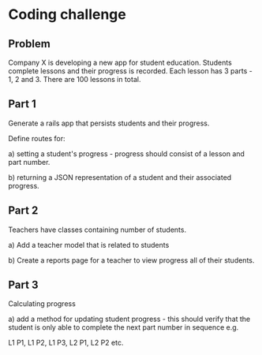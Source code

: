 # Coding challenge

## Problem

Company X is developing a new app for student education. Students complete
lessons and their progress is recorded. Each lesson has 3 parts - 1, 2 and 3.
There are 100 lessons in total.

## Part 1

Generate a rails app that persists students and their progress.

Define routes for:

a) setting a student's progress - progress should consist of a lesson and part
number.

b) returning a JSON representation of a student and their associated progress.

## Part 2

Teachers have classes containing number of students.

a) Add a teacher model that is related to students

b) Create a reports page for a teacher to view progress all of their students.

## Part 3

Calculating progress

a) add a method for updating student progress - this should verify that the
student is only able to complete the next part number in sequence e.g.

L1 P1, L1 P2, L1 P3, L2 P1, L2 P2 etc.
